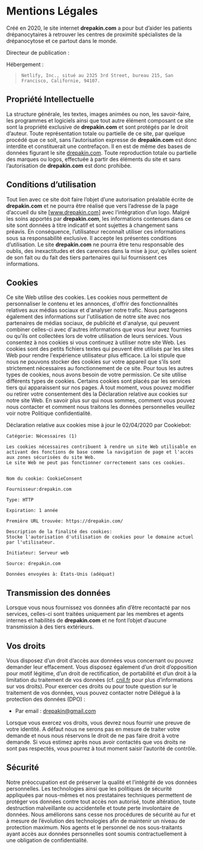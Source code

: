 # Mentions Légales

Créé en 2020, le site internet **drepakin.com** a pour but d’aider les patients drépanocytaires à retrouver les centres de proximité spécialistes de la drépanocytose et ce partout dans le monde.

Directeur de publication :

Hébergement :

> `Netlify, Inc., situé au 2325 3rd Street, bureau 215, San Francisco, Californie, 94107.`

## Propriété Intellectuelle

La structure générale, les textes, images animées ou non, les savoir-faire, les programmes et logiciels ainsi que tout autre élément composant ce site sont la propriété exclusive de **drepakin.com** et sont protégés par le droit d’auteur. Toute représentation totale ou partielle de ce site, par quelque procédé que ce soit, sans l’autorisation expresse de **drepakin.com** est donc interdite et constituerait une contrefaçon. Il en est de même des bases de données figurant le site [drepakin.com].
Toute reproduction totale ou partielle des marques ou logos, effectuée à partir des éléments du site et sans l’autorisation de **drepakin.com** est donc prohibée.

## Conditions d’utilisation

Tout lien avec ce site doit faire l’objet d’une autorisation préalable écrite de **drepakin.com** et ne pourra être réalisé que vers l’adresse de la page d’accueil du site [www.drepakin.com] avec l’intégration d’un logo.
Malgré les soins apportés par **drepakin.com**, les informations contenues dans ce site sont données à titre indicatif et sont sujettes à changement sans préavis. En conséquence, l’utilisateur reconnaît utiliser ces informations sous sa responsabilité exclusive.
Il accepte les présentes conditions d’utilisation.
Le site **drepakin.com** ne pourra être tenu responsable des oublis, des inexactitudes et des carences dans la mise à jour, qu’elles soient de son fait ou du fait des tiers partenaires qui lui fournissent ces informations.

## Cookies

Ce site Web utilise des cookies. Les cookies nous permettent de personnaliser le contenu et les annonces, d'offrir des fonctionnalités relatives aux médias sociaux et d'analyser notre trafic. Nous partageons également des informations sur l'utilisation de notre site avec nos partenaires de médias sociaux, de publicité et d'analyse, qui peuvent combiner celles-ci avec d'autres informations que vous leur avez fournies ou qu'ils ont collectées lors de votre utilisation de leurs services. Vous consentez à nos cookies si vous continuez à utiliser notre site Web.
Les cookies sont des petits fichiers textes qui peuvent être utilisés par les sites Web pour rendre l'expérience utilisateur plus efficace.
La loi stipule que nous ne pouvons stocker des cookies sur votre appareil que s’ils sont strictement nécessaires au fonctionnement de ce site. Pour tous les autres types de cookies, nous avons besoin de votre permission.
Ce site utilise différents types de cookies. Certains cookies sont placés par les services tiers qui apparaissent sur nos pages.
À tout moment, vous pouvez modifier ou retirer votre consentement dès la Déclaration relative aux cookies sur notre site Web.
En savoir plus sur qui nous sommes, comment vous pouvez nous contacter et comment nous traitons les données personnelles veuillez voir notre Politique confidentialité.

Déclaration relative aux cookies mise à jour le 02/04/2020 par Cookiebot:

```
Catégorie: Nécessaires (1)

Les cookies nécessaires contribuent à rendre un site Web utilisable en activant des fonctions de base comme la navigation de page et l'accès aux zones sécurisées du site Web.
Le site Web ne peut pas fonctionner correctement sans ces cookies.


Nom du cookie: CookieConsent

Fournisseur:drepakin.com

Type: HTTP

Expiration: 1 année

Première URL trouvée: https://drepakin.com/

Description de la finalité des cookies:
Stocke l'autorisation d'utilisation de cookies pour le domaine actuel par l'utilisateur.

Initiateur: Serveur web

Source: drepakin.com

Données envoyées à: États-Unis (adéquat)
```

## Transmission des données

Lorsque vous nous fournissez vos données afin d’être recontacté par nos services, celles-ci sont traitées uniquement par les membres et agents internes et habilités de **drepakin.com** et ne font l’objet d’aucune transmission à des tiers extérieurs.

## Vos droits

Vous disposez d’un droit d’accès aux données vous concernant ou pouvez demander leur effacement. Vous disposez également d’un droit d’opposition pour motif légitime, d’un droit de rectification, de portabilité et d’un droit à la limitation du traitement de vos données (cf. [cnil.fr](cnil.fr) pour plus d’informations sur vos droits).
Pour exercer ces droits ou pour toute question sur le traitement de vos données, vous pouvez contacter notre Délégué à la protection des données (DPO) :

- Par email : [drepakin@gmail.com](mailto:drepakin@gmail.com?subject=[DPO/RGPD]&cc=tutanck@gmail.com)

Lorsque vous exercez vos droits, vous devrez nous fournir une preuve de votre identité. A défaut nous ne serons pas en mesure de traiter votre demande et nous nous réservons le droit de ne pas faire droit à votre demande.
Si vous estimez après nous avoir contactés que vos droits ne sont pas respectés, vous pourrez à tout moment saisir l’autorité de contrôle.

## Sécurité

Notre préoccupation est de préserver la qualité et l’intégrité de vos données personnelles. Les technologies ainsi que les politiques de sécurité appliquées par nous-mêmes et nos prestataires techniques permettent de protéger vos données contre tout accès non autorisé, toute altération, toute destruction malveillante ou accidentelle et toute perte involontaire de données. Nous améliorons sans cesse nos procédures de sécurité au fur et à mesure de l’évolution des technologies afin de maintenir un niveau de protection maximum. Nos agents et le personnel de nos sous-traitants ayant accès aux données personnelles sont soumis contractuellement à une obligation de confidentialité.

[drepakin.com]: https://www.drepakin.com
[www.drepakin.com]: https://www.drepakin.com
